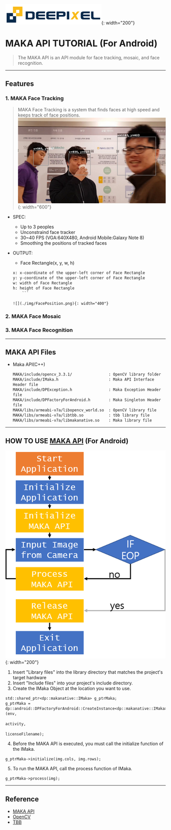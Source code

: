 
![](./img/Deepixel_logo.PNG){: width="200"}  

MAKA API TUTORIAL (For Android)
=========================

>The MAKA API is an API module for face tracking, mosaic, and face recognition.  

***

## Features

### 1. MAKA Face Tracking

>MAKA Face Tracking is a system that finds faces at high speed and keeps track of face positions.  
![](./img/FT_SS.png){: width="600"}  

* SPEC:
	* Up to 3 peoples
	* Unconstraind face tracker  
	* 30~40 FPS (VGA:640X480, Android Mobile:Galaxy Note 8)
	* Smoothing the positions of tracked faces
 
* OUTPUT:  
	* Face Rectangle(x, y, w, h)  
	```
	x: x-coordinate of the upper-left corner of Face Rectangle
	y: y-coordinate of the upper-left corner of Face Rectangle
	w: width of Face Rectangle
	h: height of Face Rectangle
        ```     
	
	![](./img/FacePosition.png){: width="400"}	

### 2. MAKA Face Mosaic

### 3. MAKA Face Recognition

*****

## MAKA API Files
 * Maka API(C++)  
   
   ```
   MAKA/include/opencv_3.3.1/                : OpenCV library folder
   MAKA/include/IMaka.h                      : Maka API Interface Header file
   MAKA/include/DPException.h                : Maka Exception Header file
   MAKA/include/DPFactoryForAndroid.h        : Maka Singleton Header file
   MAKA/libs/armeabi-v7a/libopencv_world.so  : OpenCV library file
   MAKA/libs/armeabi-v7a/libtbb.so           : tbb library file
   MAKA/libs/armeabi-v7a/libmakanative.so    : Maka library file
   ```     

*****

## HOW TO USE [MAKA API][api] (For Android)
![](./img/Logic.png){: width="200"}   

1. Insert "Library files" into the library directory that matches the project's target hardware
2. Insert "Include files" into your project's include directory.
3. Create the IMaka Object at the location you want to use.  
```
std::shared_ptr<dp::makanative::IMaka> g_ptrMaka;
g_ptrMaka = dp::android::DPFactoryForAndroid::CreateInstance<dp::makanative::IMaka>(env,
                                                                                    activity,
                                                                                    licenseFilename);
```  
4. Before the MAKA API is executed, you must call the initialize function of the IMaka.  
```
g_ptrMaka->initialize(img.cols, img.rows);
```  
5. To run the MAKA API, call the process function of IMaka.
```
g_ptrMaka->process(img);
```

*****

## Reference

- [MAKA API][api]
- [OpenCV][opencv]
- [TBB][tbb]

[opencv]: http://opencv.org/
[api]: https://deepixel-dev1.github.io/makanative/api/
[tbb]: https://www.threadingbuildingblocks.org/

